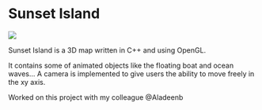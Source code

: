 # Sunset Island

![](Game-Engine-GIF.gif)

Sunset Island is a 3D map written in C++ and using OpenGL.

It contains some of animated objects like the floating boat and ocean waves...
A camera is implemented to give users the ability to move freely in the xy axis.

Worked on this project with my colleague @Aladeenb
